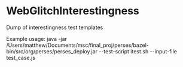 # WebGlitchInterestingness

Dump of interestingness test templates

Example usage: java -jar /Users/matthew/Documents/msc/final_proj/perses/bazel-bin/src/org/perses/perses_deploy.jar --test-script itest.sh --input-file test_case.js

